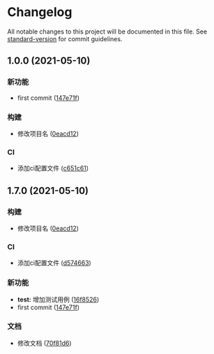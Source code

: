 # Changelog

All notable changes to this project will be documented in this file. See [standard-version](https://github.com/conventional-changelog/standard-version) for commit guidelines.

## 1.0.0 (2021-05-10)


### 新功能

* first commit ([147e71f](https://github.com/fuxiang123/fox-react-builder-template/commit/147e71fe9ee98c9d494b2214c4d8db6ab7e19045))


### 构建

* 修改项目名 ([0eacd12](https://github.com/fuxiang123/fox-react-builder-template/commit/0eacd12226b9f6b082ccf47034676d8510691542))


### CI

* 添加ci配置文件 ([c651c61](https://github.com/fuxiang123/fox-react-builder-template/commit/c651c61a56f2eb9b2b329b15ada9ffea1269ea66))

## 1.7.0 (2021-05-10)


### 构建

* 修改项目名 ([0eacd12](https://github.com/fuxiang123/fox-react-builder-template/commit/0eacd12226b9f6b082ccf47034676d8510691542))


### CI

* 添加ci配置文件 ([d574663](https://github.com/fuxiang123/fox-react-builder-template/commit/d5746633afa1d188166af3b6d6511958e372e2a5))


### 新功能

* **test:** 增加测试用例 ([16f8526](https://github.com/fuxiang123/fox-react-builder-template/commit/16f8526a0e5072d2f69bf794b3ac2ba651816482))
* first commit ([147e71f](https://github.com/fuxiang123/fox-react-builder-template/commit/147e71fe9ee98c9d494b2214c4d8db6ab7e19045))


### 文档

* 修改文档 ([70f81d6](https://github.com/fuxiang123/fox-react-builder-template/commit/70f81d6d298883637ca2a82e23911c144379ac28))
